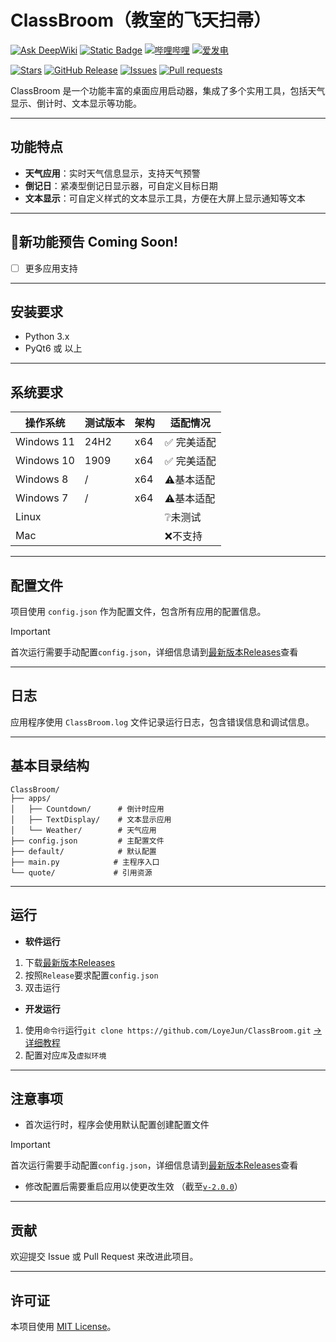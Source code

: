 # ClassBroom（教室的飞天扫帚）
[![Ask DeepWiki](https://deepwiki.com/badge.svg)](https://deepwiki.com/LoyeJun/ClassBroom)
[![Static Badge](https://img.shields.io/badge/GitHub-JunLoye-orange)](https://github.com/JunLoye)
[![哔哩哔哩](https://img.shields.io/badge/BiliBili-主页-00A4DB?style=flat&labelColor=444444&logo=bilibili)](https://space.bilibili.com/1106294102/) 
[![爱发电](https://img.shields.io/badge/dynamic/json?url=https%3A%2F%2Fapi.swo.moe%2Fstats%2Fafdian%2Fspencerwoo&query=count&color=282c34&label=%E7%88%B1%E5%8F%91%E7%94%B5&labelColor=946ce6&suffix=+%E5%8F%91%E7%94%B5%E4%BA%BA%E6%AC%A1+%2F+%E6%9C%88&cacheSeconds=3600)](https://afdian.com/a/LoyeJun)

[![Stars](https://img.shields.io/github/stars/JunLoye/ClassBroom?style=flat&logo=data:image/svg%2bxml;base64,PHN2ZyB4bWxucz0iaHR0cDovL3d3dy53My5vcmcvMjAwMC9zdmciIHZlcnNpb249IjEiIHdpZHRoPSIxNiIgaGVpZ2h0PSIxNiI+PHBhdGggZD0iTTggLjI1YS43NS43NSAwIDAgMSAuNjczLjQxOGwxLjg4MiAzLjgxNSA0LjIxLjYxMmEuNzUuNzUgMCAwIDEgLjQxNiAxLjI3OWwtMy4wNDYgMi45Ny43MTkgNC4xOTJhLjc1MS43NTEgMCAwIDEtMS4wODguNzkxTDggMTIuMzQ3bC0zLjc2NiAxLjk4YS43NS43NSAwIDAgMS0xLjA4OC0uNzlsLjcyLTQuMTk0TC44MTggNi4zNzRhLjc1Ljc1IDAgMCAxIC40MTYtMS4yOGw0LjIxLS42MTFMNy4zMjcuNjY4QS43NS43NSAwIDAgMSA4IC4yNVoiIGZpbGw9IiNlYWM1NGYiLz48L3N2Zz4=&logoSize=auto&label=Stars&labelColor=444444&color=eac54f)](https://github.com/JunLoye/ClassBroom/)
[![GitHub Release](https://img.shields.io/github/v/release/JunLoye/ClassBroom?label=Release&logo=github)](https://github.com/JunLoye/ClassBroom/releases/latest)
[![Issues](https://img.shields.io/github/issues/JunLoye/ClassBroom?style=flat&label=Issues&labelColor=444444&color=1F883D&logo=github)](https://github.com/JunLoye/ClassBroom/issues)
[![Pull requests](https://img.shields.io/github/issues-pr/JunLoye/ClassBroom?style=flat&label=Pull%20requests&labelColor=444444&color=1F883D&logo=github)](https://github.com/JunLoye/ClassBroom/pulls)

ClassBroom 是一个功能丰富的桌面应用启动器，集成了多个实用工具，包括天气显示、倒计时、文本显示等功能。

---

## 功能特点

- **天气应用**：实时天气信息显示，支持天气预警
- **倒记日**：紧凑型倒记日显示器，可自定义目标日期
- **文本显示**：可自定义样式的文本显示工具，方便在大屏上显示通知等文本

---

## 🚀新功能预告 Coming Soon!
- [ ] 更多应用支持

---

## 安装要求

- Python 3.x
- PyQt6 或 以上

---

## 系统要求

| 操作系统 | 测试版本 | 架构 | 适配情况 |
|---------|------|----------|----------|
| Windows 11 | 24H2 | x64 | ✅ 完美适配 |
| Windows 10 | 1909 | x64 | ✅ 完美适配 |
| Windows 8 | / | x64 | ⚠️基本适配 |
| Windows 7 | / | x64 | ⚠️基本适配 |
| Linux |  |  | ❔未测试 |
| Mac |  |  | ❌不支持 |

---

## 配置文件

项目使用 `config.json` 作为配置文件，包含所有应用的配置信息。
> [!IMPORTANT]
> 首次运行需要手动配置`config.json`，详细信息请到[最新版本Releases](https://github.com/LoyeJun/ClassBroom/releases/latest)查看

---

## 日志

应用程序使用 `ClassBroom.log` 文件记录运行日志，包含错误信息和调试信息。

---

## 基本目录结构

```
ClassBroom/
├── apps/
│   ├── Countdown/      # 倒计时应用
│   ├── TextDisplay/    # 文本显示应用
│   └── Weather/        # 天气应用
├── config.json         # 主配置文件
├── default/            # 默认配置
├── main.py            # 主程序入口
└── quote/             # 引用资源
```

---

## 运行

- **软件运行**
1. 下载[最新版本Releases](https://github.com/LoyeJun/ClassBroom/releases/latest)
2. 按照`Release`要求配置`config.json`
3. 双击运行

- **开发运行**
1. 使用`命令行`运行`git clone https://github.com/LoyeJun/ClassBroom.git` [→详细教程](https://docs.github.com/zh/get-started/git-basics/about-remote-repositories)
2. 配置对应`库`及`虚拟环境`

---

## 注意事项

- 首次运行时，程序会使用默认配置创建配置文件
> [!IMPORTANT]
> 首次运行需要手动配置`config.json`，详细信息请到[最新版本Releases](https://github.com/LoyeJun/ClassBroom/releases/latest)查看
- 修改配置后需要重启应用以使更改生效 （截至[`v-2.0.0`](https://github.com/LoyeJun/ClassBroom/releases/tag/v-2.0.0)）

---

## 贡献
欢迎提交 Issue 或 Pull Request 来改进此项目。

---

## 许可证
本项目使用 [MIT License](LICENSE)。
